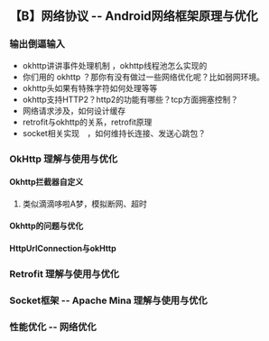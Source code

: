## 【B】网络协议 -- Android网络框架原理与优化



### 输出倒逼输入

- okhttp讲讲事件处理机制 ，okhttp线程池怎么实现的
- 你们用的 okhttp ？那你有没有做过一些网络优化呢？比如弱网环境。
- okhttp头如果有特殊字符如何处理等等
- okhttp支持HTTP2？http2的功能有哪些？tcp方面拥塞控制？
-  网络请求涉及，如何设计缓存
-  retrofit与okhttp的关系，retrofit原理
- socket相关实现 ，如何维持长连接、发送心跳包？

  





### OkHttp 理解与使用与优化

#### Okhttp拦截器自定义

1. 类似滴滴哆啦A梦，模拟断网、超时

#### Okhttp的问题与优化



#### HttpUrlConnection与okHttp







### Retrofit 理解与使用与优化







### Socket框架 -- Apache  Mina 理解与使用与优化

















### 性能优化 -- 网络优化











































